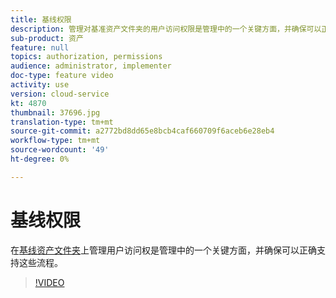 ```yaml
---
title: 基线权限
description: 管理对基准资产文件夹的用户访问权限是管理中的一个关键方面，并确保可以正确支持这些流程。
sub-product: 资产
feature: null
topics: authorization, permissions
audience: administrator, implementer
doc-type: feature video
activity: use
version: cloud-service
kt: 4870
thumbnail: 37696.jpg
translation-type: tm+mt
source-git-commit: a2772bd8dd65e8bcb4caf660709f6aceb6e28eb4
workflow-type: tm+mt
source-wordcount: '49'
ht-degree: 0%

---
```



# 基线权限

在[基线资产文件夹](./baseline-folders.md)上管理用户访问权是管理中的一个关键方面，并确保可以正确支持这些流程。

>[!VIDEO](https://video.tv.adobe.com/v/37696/?quality=12&learn=on&hidetitle=true)
